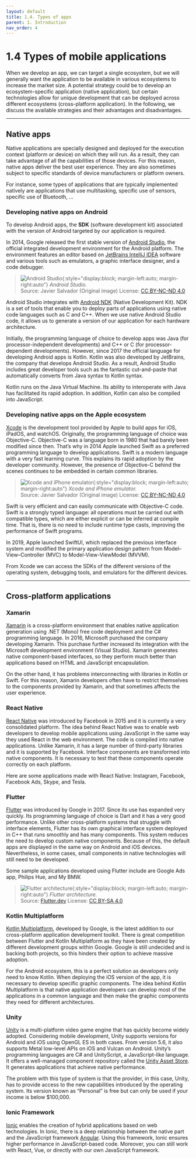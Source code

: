 ```yaml
---
layout: default
title: 1.4. Types of apps
parent: 1. Introduction
nav_order: 4
---
```


# 1.4 Types of mobile applications

When we develop an app, we can target a single ecosystem, but we will generally want the application to be available in various ecosystems to increase the market size. A potential strategy could be to develop an ecosystem-specific application (native application), but certain technologies allow for unique development that can be deployed across different ecosystems (cross-platform application). In the following, we discuss the available strategies and their advantages and disadvantages.

---

## Native apps

Native applications are specially designed and deployed for the execution context (platform or device) on which they will run. As a result, they can take advantage of all the capabilities of those devices. For this reason, native apps deliver the best user experience. They are also sometimes subject to specific standards of device manufacturers or platform owners. 

For instance, some types of applications that are typically implemented natively are applications that use multitasking, specific use of sensors, specific use of Bluetooth, ...


### Developing native apps on Android

To develop Android apps, the **SDK** (software development kit) associated with the version of Android targeted by our application is required.

In 2014, Google released the first stable version of [Android Studio](https://developer.android.com/studio), the official integrated development environment for the Android platform. The environment features an editor based on [JetBrains IntelliJ IDEA](https://www.jetbrains.com/idea/) software and various tools such as emulators, a graphic interface designer, and a code debugger.


> ![Android Studio](/images/01/android-studio.jpg){:style="display:block; margin-left:auto; margin-right:auto"}
> *Android Studio.*  
> Source: Javier Salvador (Original image) License: [CC BY-NC-ND 4.0](https://creativecommons.org/licenses/by-nc-nd/4.0/)
 
Android Studio integrates with [Android NDK](https://developer.android.com/ndk) (Native Development Kit). NDK is a set of tools that enable you to deploy parts of applications using native code languages such as C and C++. When we use native Android Studio code, it allows us to generate a version of our application for each hardware architecture.

Initially, the programming language of choice to develop apps was Java (for processor-independent developments) and C++ or C (for processor-dependent developments). However, since 2017 the official language for developing Android apps is Kotlin. Kotlin was also developed by JetBrains, the company that develops Android Studio. As a result, Android Studio includes great developer tools such as the fantastic cut-and-paste that automatically converts from Java syntax to Kotlin syntax. 


Kotlin runs on the Java Virtual Machine. Its ability to interoperate with Java has facilitated its rapid adoption. In addition, Kotlin can also be compiled into JavaScript. 


### Developing native apps on the Apple ecosystem

[Xcode](https://developer.apple.com/xcode/) is the development tool provided by Apple to build apps for iOS, iPadOS, and watchOS. Originally, the programming language of choice was Objective-C. Objective-C was a language born in 1980 that had barely been modified since then. That’s why in 2014 Apple launched Swift as a preferred programming language to develop applications. Swift is a modern language with a very fast learning curve. This explains its rapid adoption by the developer community. However, the presence of Objective-C behind the scenes continues to be embedded in certain common libraries.


> ![Xcode and iPhone emulator](/images/01/xcode.png){:style="display:block; margin-left:auto; margin-right:auto"}
> *Xcode and iPhone emulator.*  
> Source: Javier Salvador (Original image) License: [CC BY-NC-ND 4.0](https://creativecommons.org/licenses/by-nc-nd/4.0/)

Swift is very efficient and can easily communicate with Objective-C code. Swift is a strongly typed language: all operations must be carried out with compatible types, which are either explicit or can be inferred at compile time. That is, there is no need to include runtime type casts, improving the performance of Swift programs. 

In 2019, Apple launched SwiftUI, which replaced the previous interface system and modified the primary application design pattern from Model–View–Controller (MVC) to Model-View-ViewModel (MVVM).

From Xcode we can access the SDKs of the different versions of the operating system, debugging tools, and emulators for the different devices.

---

## Cross-platform applications

### Xamarin

[Xamarin](https://dotnet.microsoft.com/en-us/apps/xamarin) is a cross-platform environment that enables native application generation using .NET (Mono) free code deployment and the C# programming language. In 2016, Microsoft purchased the company developing Xamarin. This purchase further increased its integration with the Microsoft development environment (Visual Studio). Xamarin generates native component-based interfaces, so they perform much better than applications based on HTML and JavaScript encapsulation. 

On the other hand, it has problems interconnecting with libraries in Kotlin or Swift. For this reason, Xamarin developers often have to restrict themselves to the components provided by Xamarin, and that sometimes affects the user experience.

### React Native

[React Native](https://reactnative.dev/) was introduced by Facebook in 2015 and it is currently a very consolidated platform. The idea behind React Native was to enable web developers to develop mobile applications using JavaScript in the same way they used React in the web environment. The code is compiled into native applications. Unlike Xamarin, it has a large number of third-party libraries and it is supported by Facebook. Interface components are transformed into native components. It is necessary to test that these components operate correctly on each platform. 

Here are some applications made with React Native: Instagram, Facebook, Facebook Ads, Skype, and Tesla.

### Flutter

[Flutter](https://flutter.dev/) was introduced by Google in 2017. Since its use has expanded very quickly. Its programming language of choice is Dart and it has a very good performance. Unlike other cross-platform systems that struggle with interface elements, Flutter has its own graphical interface system deployed in C++ that runs smoothly and has many components. This system reduces the need to develop custom native components. Because of this, the default apps are displayed in the same way on Android and iOS devices. Nevertheless, in some cases, small components in native technologies will still need to be developed.  

Some sample applications developed using Flutter include are Google Ads app, Philips Hue, and My BMW.

> ![Flutter architecture](/images/01/flutter.png){:style="display:block; margin-left:auto; margin-right:auto"}
> *Flutter architecture.*  
> Source: [Flutter.dev](https://docs.flutter.dev/resources/architectural-overview) License: [CC BY-SA 4.0](https://creativecommons.org/licenses/by-sa/4.0/)

### Kotlin Multiplatform

[Kotlin Multiplatform](https://kotlinlang.org/docs/multiplatform.html), developed by Google, is the latest addition to our cross-platform application development toolkit. There is great competition between Flutter and Kotlin Multiplatform as they have been created by different development groups within Google. Google is still undecided and is backing both projects, so this hinders their option to achieve massive adoption. 

For the Android ecosystem, this is a perfect solution as developers only need to know Kotlin. When deploying the iOS version of the app, it is necessary to develop specific graphic components. The idea behind Kotlin Multiplatform is that native application developers can develop most of the applications in a common language and then make the graphic components they need for different architectures. 

### Unity

[Unity](https://unity.com/) is a multi-platform video game engine that has quickly become widely adopted. Considering mobile development, Unity supports versions for Android and iOS using OpenGL ES in both cases. From version 5.6, it also supports Metal low-level APIs on iOS and Vulcan on Android. Unity’s programming languages are C# and UnityScript, a JavaScript-like language. It offers a well-managed component repository called the [Unity Asset Store](https://assetstore.unity.com/). It generates applications that achieve native performance. 

The problem with this type of system is that the provider, in this case, Unity, has to provide access to the new capabilities introduced by the operating system.  Its version known as “Personal” is free but can only be used if your income is below $100,000.

### Ionic Framework

[Ionic](https://ionicframework.com/) enables the creation of hybrid applications based on web technologies. In Ionic, there is a deep relationship between the native part and the JavaScript framework [Angular](https://angular.io/). Using this framework, Ionic ensures higher performance in JavaScript-based code. Moreover, you can still work with React, Vue, or directly with our own JavaScript framework.






